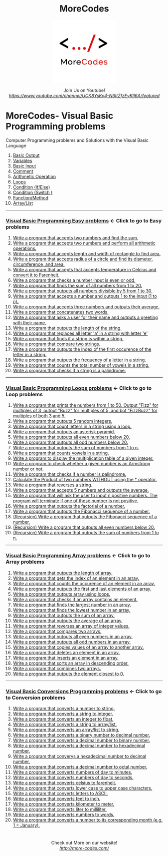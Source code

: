 <h1 align="center">MoreCodes</h1>
<p align="center"> 
  <img src="/morecodescir.png"/>
</p>

<p align="center">
Join Us on Youtube! <br/>
<i><u>https://www.youtube.com/channel/UCK8YsKv4-N6ItZfzEyKlI6A/featured</u></i>
</p>

#

# MoreCodes- Visual Basic Programming problems
Computer Programming problems and Solutions with the Visual Basic Language

1. <a href="https://github.com/ArjunAranetaCodes/MoreCodes-VBNet/blob/master/Basics1.vb" target="_blank">Basic Output</a>
2. <a href="https://github.com/ArjunAranetaCodes/MoreCodes-VBNet/blob/master/Basics2.vb" target="_blank">Variables</a>
3. <a href="https://github.com/ArjunAranetaCodes/MoreCodes-VBNet/blob/master/Basics3.vb" target="_blank">Basic Input</a>
4. <a href="https://github.com/ArjunAranetaCodes/MoreCodes-VBNet/blob/master/Basics4.vb" target="_blank">Comment</a>
5. <a href="https://github.com/ArjunAranetaCodes/MoreCodes-VBNet/blob/master/Basics5.vb" target="_blank">Arithmetic Operation</a>
6. <a href="https://github.com/ArjunAranetaCodes/MoreCodes-VBNet/blob/master/Basics6.vb" target="_blank">Loops</a>
7. <a href="https://github.com/ArjunAranetaCodes/MoreCodes-VBNet/blob/master/Basics7.vb" target="_blank">Condition (If/Else)</a>
8. <a href="https://github.com/ArjunAranetaCodes/MoreCodes-VBNet/blob/master/Basics8.vb" target="_blank">Condition (Switch )</a>
9. <a href="https://github.com/ArjunAranetaCodes/MoreCodes-VBNet/blob/master/Basics9.vb" target="_blank">Function/Method</a>
10. <a href="https://github.com/ArjunAranetaCodes/MoreCodes-VBNet/blob/master/Basics10.vb" target="_blank">Array/List</a>

- - - -
### [Visual Basic Programming Easy problems](Easy%20Problems/) <- Click to go to Easy problems

1. <a href="https://github.com/ArjunAranetaCodes/MoreCodes-VBNet/blob/master/Easy%20Problems/Problem1.vb" target="_blank">Write a program that accepts two numbers and find the sum.</a>
2. <a href="https://github.com/ArjunAranetaCodes/MoreCodes-VBNet/blob/master/Easy%20Problems/Problem2.vb" target="_blank">Write a program that accepts two numbers and perform all arithmetic operations.</a>
3. <a href="https://github.com/ArjunAranetaCodes/MoreCodes-VBNet/blob/master/Easy%20Problems/Problem3.vb" target="_blank">Write a program that accepts length and width of rectangle to find area.</a>
4. <a href="https://github.com/ArjunAranetaCodes/MoreCodes-VBNet/blob/master/Easy%20Problems/Problem4.vb" target="_blank">Write a program that accepts radius of a circle and find its diameter, circumference, and area.</a>
5. <a href="https://github.com/ArjunAranetaCodes/MoreCodes-VBNet/blob/master/Easy%20Problems/Problem5.vb" target="_blank">Write a program that accepts that accepts temperature in Celcius and convert it to Farenheit.</a>
6. <a href="https://github.com/ArjunAranetaCodes/MoreCodes-VBNet/blob/master/Easy%20Problems/Problem6.vb" target="_blank">Write a program that checks a number input is even or odd.</a>
7. <a href="https://github.com/ArjunAranetaCodes/MoreCodes-VBNet/blob/master/Easy%20Problems/Problem7.vb" target="_blank">Write a program that finds the sum of all numbers from 1 to 20.</a>
8. <a href="https://github.com/ArjunAranetaCodes/MoreCodes-VBNet/blob/master/Easy%20Problems/Problem8.vb" target="_blank">Write a program that outputs all numbers divisible by 5 from 1 to 30.</a>
9. <a href="https://github.com/ArjunAranetaCodes/MoreCodes-VBNet/blob/master/Easy%20Problems/Problem9.vb" target="_blank">Write a program that accepts a number and outputs 1 to the input (1 to n).</a>
10. <a href="https://github.com/ArjunAranetaCodes/MoreCodes-VBNet/blob/master/Easy%20Problems/Problem10.vb" target="_blank">Write a program that accepts three numbers and outputs their average.</a>
11. <a href="https://github.com/ArjunAranetaCodes/MoreCodes-VBNet/blob/master/Easy%20Problems/Problem11.vb" target="_blank">Write a program that concatenates two words.</a>
12. <a href="https://github.com/ArjunAranetaCodes/MoreCodes-VBNet/blob/master/Easy%20Problems/Problem12.vb" target="_blank">Write a program that asks a user for their name and outputs a greeting with their name.</a>
13. <a href="https://github.com/ArjunAranetaCodes/MoreCodes-VBNet/blob/master/Easy%20Problems/Problem13.vb" target="_blank">Write a program that outputs the length of the string.</a>
14. <a href="https://github.com/ArjunAranetaCodes/MoreCodes-VBNet/blob/master/Easy%20Problems/Problem14.vb" target="_blank">Write a program that replaces all letter 'a' in a string with letter 'e'</a>
15. <a href="https://github.com/ArjunAranetaCodes/MoreCodes-VBNet/blob/master/Easy%20Problems/Problem15.vb" target="_blank">Write a program that finds if a string is within a string.</a>
16. <a href="https://github.com/ArjunAranetaCodes/MoreCodes-VBNet/blob/master/Easy%20Problems/Problem16.vb" target="_blank">Write a program that compare two strings.</a>
17. <a href="https://github.com/ArjunAranetaCodes/MoreCodes-VBNet/blob/master/Easy%20Problems/Problem17.vb" target="_blank">Write a program that outputs the index of the first occurence of the letter in a string.</a>
18. <a href="https://github.com/ArjunAranetaCodes/MoreCodes-VBNet/blob/master/Easy%20Problems/Problem18.vb" target="_blank">Write a program that outputs the frequency of a letter in a string.</a>
19. <a href="https://github.com/ArjunAranetaCodes/MoreCodes-VBNet/blob/master/Easy%20Problems/Problem19.vb" target="_blank">Write a program that counts the total number of vowels in a string.</a>
20. <a href="https://github.com/ArjunAranetaCodes/MoreCodes-VBNet/blob/master/Easy%20Problems/Problem20.vb" target="_blank">Write a program that checks if a string is a palindrome.</a>

- - - -
### [Visual Basic Programming Loops problems](Loops/) <- Click to go to Loop problems
1. <a href="https://github.com/ArjunAranetaCodes/MoreCodes-VBNet/blob/master/Loops/Problem1.vb" target="_blank">Write a program that prints the numbers from 1 to 50. Output "Fizz" for multiples of 3, output "Buzz" for multiples of 5, and bot "FizzBuzz" for multiples of both 3 and 5.</a>
2. <a href="https://github.com/ArjunAranetaCodes/MoreCodes-VBNet/blob/master/Loops/Problem2.vb" target="_blank">Write a program that outputs 5 random integers.</a>
3. <a href="https://github.com/ArjunAranetaCodes/MoreCodes-VBNet/blob/master/Loops/Problem3.vb" target="_blank">Write a program that count letters in a string using a loop.</a>
4. <a href="https://github.com/ArjunAranetaCodes/MoreCodes-VBNet/blob/master/Loops/Problem4.vb" target="_blank">Write a program that outputs an asterisk pyramid.</a>
5. <a href="https://github.com/ArjunAranetaCodes/MoreCodes-VBNet/blob/master/Loops/Problem5.vb" target="_blank">Write a program that outputs all even numbers below 20.</a>
6. <a href="https://github.com/ArjunAranetaCodes/MoreCodes-VBNet/blob/master/Loops/Problem6.vb" target="_blank">Write a program that outputs all odd numbers below 20.</a>
7. <a href="https://github.com/ArjunAranetaCodes/MoreCodes-VBNet/blob/master/Loops/Problem7.vb" target="_blank">Write a program that outputs the sum of numbers from 1 to n.</a>
8. <a href="https://github.com/ArjunAranetaCodes/MoreCodes-VBNet/blob/master/Loops/Problem8.vb" target="_blank">Write a program that counts vowels in a string.</a>
9. <a href="https://github.com/ArjunAranetaCodes/MoreCodes-VBNet/blob/master/Loops/Problem9.vb" target="_blank">Write a program to display the multiplication table of a given integer.</a>
10. <a href="https://github.com/ArjunAranetaCodes/MoreCodes-VBNet/blob/master/Loops/Problem10.vb" target="_blank">Write a program to check whether a given number is an Armstrong number or not.</a>
11. <a href="https://github.com/ArjunAranetaCodes/MoreCodes-VBNet/blob/master/Loops/Problem11.vb" target="_blank">Write a program that checks if a number is palindrome.</a>
12. <a href="https://github.com/ArjunAranetaCodes/MoreCodes-VBNet/blob/master/Loops/Problem12.vb" target="_blank">Calculate the Product of two numbers WITHOUT using the * operator.</a>
13. <a href="https://github.com/ArjunAranetaCodes/MoreCodes-VBNet/blob/master/Loops/Problem13.vb" target="_blank">Write a program that reverses a string.</a>
14. <a href="https://github.com/ArjunAranetaCodes/MoreCodes-VBNet/blob/master/Loops/Problem14.vb" target="_blank">Write a program that accepts 5 numbers and outputs the average.</a>
15. <a href="https://github.com/ArjunAranetaCodes/MoreCodes-VBNet/blob/master/Loops/Problem15.vb" target="_blank">Write a program that will ask the user to input n positive numbers. The program will terminate if one of those number is not positive.</a>
16. <a href="https://github.com/ArjunAranetaCodes/MoreCodes-VBNet/blob/master/Loops/Problem16.vb" target="_blank">Write a program that outputs the factorial of a number.</a>
17. <a href="https://github.com/ArjunAranetaCodes/MoreCodes-VBNet/blob/master/Loops/Problem17.vb" target="_blank">Write a program that outputs the Fibonacci sequence of a number.</a>
18. <a href="https://github.com/ArjunAranetaCodes/MoreCodes-VBNet/blob/master/Loops/Problem18.vb" target="_blank">(Recursion) Write a program that outputs the Fibonacci sequence of a number.</a>
19. <a href="https://github.com/ArjunAranetaCodes/MoreCodes-VBNet/blob/master/Loops/Problem19.vb" target="_blank">(Recursion) Write a program that outputs all even numbers below 20.</a>
20. <a href="https://github.com/ArjunAranetaCodes/MoreCodes-VBNet/blob/master/Loops/Problem20.vb" target="_blank">(Recursion) Write a program that outputs the sum of numbers from 1 to n.</a>

- - - -
### [Visual Basic Programming Array problems](Loops/) <- Click to go to Array problems

1. <a href="https://github.com/ArjunAranetaCodes/MoreCodes-VBNet/blob/master/Arrays/problem1.vb" target="_blank">Write a program that outputs the length of array.</a>
2. <a href="https://github.com/ArjunAranetaCodes/MoreCodes-VBNet/blob/master/Arrays/problem2.vb" target="_blank">Write a program that gets the index of an element in an array.</a>
3. <a href="https://github.com/ArjunAranetaCodes/MoreCodes-VBNet/blob/master/Arrays/problem3.vb" target="_blank">Write a program that counts the occurence of an element in an array.</a>
4. <a href="https://github.com/ArjunAranetaCodes/MoreCodes-VBNet/blob/master/Arrays/problem4.vb" target="_blank">Write a program that outputs the first and last elements of an array.</a>
5. <a href="https://github.com/ArjunAranetaCodes/MoreCodes-VBNet/blob/master/Arrays/problem5.vb" target="_blank">Write a program that outputs array using loops.</a>
6. <a href="https://github.com/ArjunAranetaCodes/MoreCodes-VBNet/blob/master/Arrays/problem6.vb" target="_blank">Write a program that checks if an array contains an element.</a>
7. <a href="https://github.com/ArjunAranetaCodes/MoreCodes-VBNet/blob/master/Arrays/problem7.vb" target="_blank">Write a program that finds the largest number in an array.</a>
8. <a href="https://github.com/ArjunAranetaCodes/MoreCodes-VBNet/blob/master/Arrays/problem8.vb" target="_blank">Write a program that finds the lowest number in an array.</a>
9. <a href="https://github.com/ArjunAranetaCodes/MoreCodes-VBNet/blob/master/Arrays/problem9.vb" target="_blank">Write a program that outputs the sum of an array.</a>
10. <a href="https://github.com/ArjunAranetaCodes/MoreCodes-VBNet/blob/master/Arrays/problem10.vb" target="_blank">Write a program that outputs the average of an array.</a>
11. <a href="https://github.com/ArjunAranetaCodes/MoreCodes-VBNet/blob/master/Arrays/problem11.vb" target="_blank">Write a program that reverses an array of integer values.</a>
12. <a href="https://github.com/ArjunAranetaCodes/MoreCodes-VBNet/blob/master/Arrays/problem12.vb" target="_blank">Write a program that compares two arrays.</a>
13. <a href="https://github.com/ArjunAranetaCodes/MoreCodes-VBNet/blob/master/Arrays/problem13.vb" target="_blank">Write a program that outputs all even numbers in an array.</a>
14. <a href="https://github.com/ArjunAranetaCodes/MoreCodes-VBNet/blob/master/Arrays/problem14.vb" target="_blank">Write a program that outputs all odd numbers in an array.</a>
15. <a href="https://github.com/ArjunAranetaCodes/MoreCodes-VBNet/blob/master/Arrays/problem15.vb" target="_blank">Write a program that copies values of an array to another array.</a>
16. <a href="https://github.com/ArjunAranetaCodes/MoreCodes-VBNet/blob/master/Arrays/problem16.vb" target="_blank">Write a program that deletes an element in an array.</a>
17. <a href="https://github.com/ArjunAranetaCodes/MoreCodes-VBNet/blob/master/Arrays/problem17.vb" target="_blank">Write a program that inserts an element in an array.</a>
18. <a href="https://github.com/ArjunAranetaCodes/MoreCodes-VBNet/blob/master/Arrays/problem18.vb" target="_blank">Write a program that sorts an array in descending order.</a>
19. <a href="https://github.com/ArjunAranetaCodes/MoreCodes-VBNet/blob/master/Arrays/problem19.vb" target="_blank">Write a program that combines two arrays.</a>
20. <a href="https://github.com/ArjunAranetaCodes/MoreCodes-VBNet/blob/master/Arrays/problem20.vb" target="_blank">Write a program that outputs the element closest to 0.</a>

- - - -
### [Visual Basic Conversions Programming problems](Conversions/) <- Click to go to Conversion problems

1. <a href="https://github.com/ArjunAranetaCodes/MoreCodes-VBNet/blob/master/Conversions/problem1.vb" target="_blank">Write a program that converts a number to string.</a>
2. <a href="https://github.com/ArjunAranetaCodes/MoreCodes-VBNet/blob/master/Conversions/problem2.vb" target="_blank">Write a program that converts a string to integer.</a>
3. <a href="https://github.com/ArjunAranetaCodes/MoreCodes-VBNet/blob/master/Conversions/problem3.vb" target="_blank">Write a program that converts an integer to float.</a>
4. <a href="https://github.com/ArjunAranetaCodes/MoreCodes-VBNet/blob/master/Conversions/problem4.vb" target="_blank">Write a program that converts a string to array/list.</a>
5. <a href="https://github.com/ArjunAranetaCodes/MoreCodes-VBNet/blob/master/Conversions/problem5.vb" target="_blank">Write a program that converts an array/list to string.</a>
6. <a href="https://github.com/ArjunAranetaCodes/MoreCodes-VBNet/blob/master/Conversions/problem6.vb" target="_blank">Write a program that converts a binary number to decimal number.</a>
7. <a href="https://github.com/ArjunAranetaCodes/MoreCodes-VBNet/blob/master/Conversions/problem7.vb" target="_blank">Write a program that converts a decimal number to binary number.</a>
8. <a href="https://github.com/ArjunAranetaCodes/MoreCodes-VBNet/blob/master/Conversions/problem8.vb" target="_blank">Write a program that converts a decimal number to hexadecimal number.</a>
9. <a href="https://github.com/ArjunAranetaCodes/MoreCodes-VBNet/blob/master/Conversions/problem9.vb" target="_blank">Write a program that converys a hexadecimal number to decimal number.</a>
10. <a href="https://github.com/ArjunAranetaCodes/MoreCodes-VBNet/blob/master/Conversions/problem10.vb" target="_blank">Write a program that converts a decimal number to octal number.</a>
11. <a href="https://github.com/ArjunAranetaCodes/MoreCodes-VBNet/blob/master/Conversions/problem11.vb" target="_blank">Write a program that converts numbers of day to minutes.</a>
12. <a href="https://github.com/ArjunAranetaCodes/MoreCodes-VBNet/blob/master/Conversions/problem12.vb" target="_blank">Write a program that converts numbers of day to seconds.</a>
13. <a href="https://github.com/ArjunAranetaCodes/MoreCodes-VBNet/blob/master/Conversions/problem13.vb" target="_blank">Write a program that converts celsius to farenheit.</a>
14. <a href="https://github.com/ArjunAranetaCodes/MoreCodes-VBNet/blob/master/Conversions/problem14.vb" target="_blank">Write a program that converts lower case to upper case characters.</a>
15. <a href="https://github.com/ArjunAranetaCodes/MoreCodes-VBNet/blob/master/Conversions/problem15.vb" target="_blank">Write a program that converts letters to ASCII.</a>
16. <a href="https://github.com/ArjunAranetaCodes/MoreCodes-VBNet/blob/master/Conversions/problem16.vb" target="_blank">Write a program that converts feet to inch.</a>
17. <a href="https://github.com/ArjunAranetaCodes/MoreCodes-VBNet/blob/master/Conversions/problem17.vb" target="_blank">Write a program that converts kilometer to meter.</a>
18. <a href="https://github.com/ArjunAranetaCodes/MoreCodes-VBNet/blob/master/Conversions/problem18.vb" target="_blank">Write a program that converts liter to milliliter.</a>
19. <a href="https://github.com/ArjunAranetaCodes/MoreCodes-VBNet/blob/master/Conversions/problem19.vb" target="_blank">Write a program that converts numbers to words.</a>
20. <a href="https://github.com/ArjunAranetaCodes/MoreCodes-VBNet/blob/master/Conversions/problem20.vb" target="_blank">Write a program that converts a number to its corresponding month (e.g. 1 = January).</a>

#

<p align="center">
Check out More on our website! <br/>
<i><u>http://more-codes.com/</u></i>
</p>